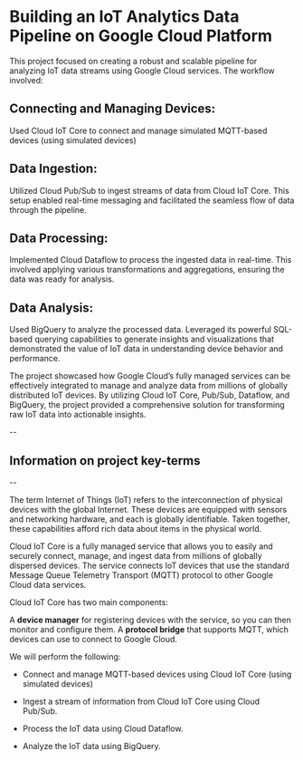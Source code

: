 # Building an IoT Analytics Data Pipeline on Google Cloud Platform

This project focused on creating a robust and scalable pipeline for analyzing IoT data streams using Google Cloud services. The workflow involved:

## Connecting and Managing Devices:

Used Cloud IoT Core to connect and manage simulated MQTT-based devices (using simulated devices)

## Data Ingestion:

Utilized Cloud Pub/Sub to ingest streams of data from Cloud IoT Core. This setup enabled real-time messaging and facilitated the seamless flow of data through the pipeline.

## Data Processing:

Implemented Cloud Dataflow to process the ingested data in real-time. This involved applying various transformations and aggregations, ensuring the data was ready for analysis.

## Data Analysis:

Used BigQuery to analyze the processed data. Leveraged its powerful SQL-based querying capabilities to generate insights and visualizations that demonstrated the value of IoT data in understanding device behavior and performance.

The project showcased how Google Cloud’s fully managed services can be effectively integrated to manage and analyze data from millions of globally distributed IoT devices. By utilizing Cloud IoT Core, Pub/Sub, Dataflow, and BigQuery, the project provided a comprehensive solution for transforming raw IoT data into actionable insights.

--

## Information on project key-terms

--

The term Internet of Things (IoT) refers to the interconnection of physical devices with the global Internet. These devices are equipped with sensors and networking hardware, and each is globally identifiable. Taken together, these capabilities afford rich data about items in the physical world.

Cloud IoT Core is a fully managed service that allows you to easily and securely connect, manage, and ingest data from millions of globally dispersed devices. The service connects IoT devices that use the standard Message Queue Telemetry Transport (MQTT) protocol to other Google Cloud data services.

Cloud IoT Core has two main components:

A **device manager** for registering devices with the service, so you can then monitor and configure them.
A **protocol bridge** that supports MQTT, which devices can use to connect to Google Cloud.

We will perform the following:

- Connect and manage MQTT-based devices using Cloud IoT Core (using simulated devices)

- Ingest a stream of information from Cloud IoT Core using Cloud Pub/Sub.

- Process the IoT data using Cloud Dataflow.

- Analyze the IoT data using BigQuery.
